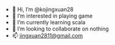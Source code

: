 - 👋 Hi, I’m @kojingxuan28
- 👀 I’m interested in playing game
- 🌱 I’m currently learning scala
- 💞️ I’m looking to collaborate on nothing 
- 📫 jingxuan2811@gmail.com

<!---
xuan8888z/xuan8888z is a ✨ special ✨ repository because its `README.md` (this file) appears on your GitHub profile.
You can click the Preview link to take a look at your changes.
--->
